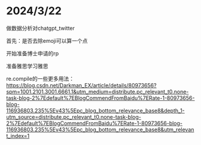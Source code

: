 # 2024/3/22

做数据分析对chatgpt_twitter

首先：是否去除emoji可以算一个点





开始准备博士申请的rp

准备雅思学习雅思

re.compile的一些更多用法：https://blog.csdn.net/Darkman_EX/article/details/80973656?spm=1001.2101.3001.6661.1&utm_medium=distribute.pc_relevant_t0.none-task-blog-2%7Edefault%7EBlogCommendFromBaidu%7ERate-1-80973656-blog-116936803.235%5Ev43%5Epc_blog_bottom_relevance_base8&depth_1-utm_source=distribute.pc_relevant_t0.none-task-blog-2%7Edefault%7EBlogCommendFromBaidu%7ERate-1-80973656-blog-116936803.235%5Ev43%5Epc_blog_bottom_relevance_base8&utm_relevant_index=1